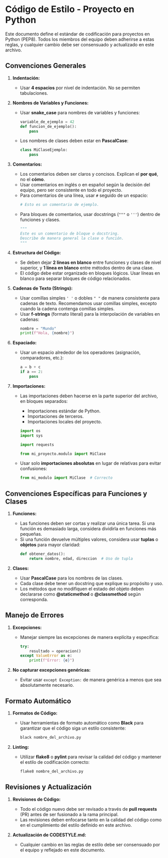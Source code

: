# Código de Estilo - Proyecto en Python

Este documento define el estándar de codificación para proyectos en Python (PEP8). Todos los miembros del equipo deben adherirse a estas reglas, y cualquier cambio debe ser consensuado y actualizado en este archivo.

## Convenciones Generales

1. **Indentación:**
   - Usar **4 espacios** por nivel de indentación. No se permiten tabulaciones.

2. **Nombres de Variables y Funciones:**
   - Usar **snake_case** para nombres de variables y funciones:
     ```python
     variable_de_ejemplo = 42
     def funcion_de_ejemplo():
         pass
     ```
   - Los nombres de clases deben estar en **PascalCase**:
     ```python
     class MiClaseEjemplo:
         pass
     ```

3. **Comentarios:**
   - Los comentarios deben ser claros y concisos. Explican el **por qué**, no el **cómo**.
   - Usar comentarios en inglés o en español según la decisión del equipo, pero ser consistente en todo el proyecto.
   - Para comentarios de una línea, usar `#` seguido de un espacio:
     ```python
     # Esto es un comentario de ejemplo.
     ```
   - Para bloques de comentarios, usar docstrings (`"""` o `'''`) dentro de funciones y clases.
     ```python
     """
     Este es un comentario de bloque o docstring.
     Describe de manera general la clase o función.
     """
     ```

4. **Estructura del Código:**
   - Se deben dejar **2 líneas en blanco** entre funciones y clases de nivel superior, y **1 línea en blanco** entre métodos dentro de una clase.
   - El código debe estar organizado en bloques lógicos. Usar líneas en blanco para separar bloques de código relacionados.

5. **Cadenas de Texto (Strings):**
   - Usar comillas simples `' '` o dobles `" "` de manera consistente para cadenas de texto. Recomendamos usar comillas simples, excepto cuando la cadena contenga comillas simples.
   - Usar **f-strings** (formato literal) para la interpolación de variables en cadenas:
     ```python
     nombre = "Mundo"
     print(f"Hola, {nombre}")
     ```

6. **Espaciado:**
   - Usar un espacio alrededor de los operadores (asignación, comparadores, etc.):
     ```python
     a = b + c
     if a == 2:
         pass
     ```

7. **Importaciones:**
   - Las importaciones deben hacerse en la parte superior del archivo, en bloques separados:
     - Importaciones estándar de Python.
     - Importaciones de terceros.
     - Importaciones locales del proyecto.
     ```python
     import os
     import sys

     import requests

     from mi_proyecto.modulo import MiClase
     ```

   - Usar solo **importaciones absolutas** en lugar de relativas para evitar confusiones:
     ```python
     from mi_modulo import MiClase  # Correcto
     ```

## Convenciones Específicas para Funciones y Clases

1. **Funciones:**
   - Las funciones deben ser cortas y realizar una única tarea. Si una función es demasiado larga, considera dividirla en funciones más pequeñas.
   - Si una función devuelve múltiples valores, considera usar **tuplas** o **objetos** para mayor claridad:
     ```python
     def obtener_datos():
         return nombre, edad, direccion  # Uso de tupla
     ```

2. **Clases:**
   - Usar **PascalCase** para los nombres de las clases.
   - Cada clase debe tener un docstring que explique su propósito y uso.
   - Los métodos que no modifiquen el estado del objeto deben declararse como **@staticmethod** o **@classmethod** según corresponda.

## Manejo de Errores

1. **Excepciones:**
   - Manejar siempre las excepciones de manera explícita y específica:
     ```python
     try:
         resultado = operacion()
     except ValueError as e:
         print(f"Error: {e}")
     ```

2. **No capturar excepciones genéricas:**
   - Evitar usar `except Exception:` de manera genérica a menos que sea absolutamente necesario.

## Formato Automático

1. **Formatos de Código:**
   - Usar herramientas de formato automático como **Black** para garantizar que el código siga un estilo consistente:
     ```bash
     black nombre_del_archivo.py
     ```

2. **Linting:**
   - Utilizar **flake8** o **pylint** para revisar la calidad del código y mantener el estilo de codificación correcto:
     ```bash
     flake8 nombre_del_archivo.py
     ```

## Revisiones y Actualización

1. **Revisiones de Código:**
   - Todo el código nuevo debe ser revisado a través de **pull requests** (PR) antes de ser fusionado a la rama principal.
   - Las revisiones deben enfocarse tanto en la calidad del código como en el cumplimiento del estilo definido en este archivo.

2. **Actualización de CODESTYLE.md:**
   - Cualquier cambio en las reglas de estilo debe ser consensuado por el equipo y reflejado en este documento.
